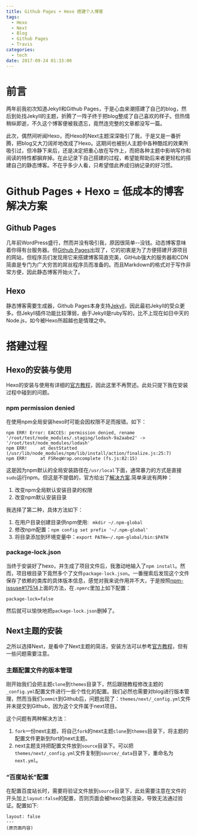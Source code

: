 ```yaml
---
title: Github Pages + Hexo 搭建个人博客
tags:
  - Hexo
  - Next
  - Blog
  - Github Pages
  - Travis
categories:
  - tech
date: 2017-09-24 01:33:00
---
```



# 前言

两年前我初次知道Jekyll和Github Pages，于是心血来潮搭建了自己的blog，然后到处找Jekyll的主题，折腾了一阵子终于把blog整成了自己喜欢的样子。但热情稍纵即逝，不久这个博客便被我遗忘，竟然连完整的文章都没写一篇。

此次，偶然间听闻Hexo，而Hexo的Next主题深深吸引了我，于是又是一番折腾，把blog又大刀阔斧地改成了Hexo。这期间也被别人主题中各种酷炫的效果所吸引过，但冷静下来后，还是决定把重心放在写作上，而把各种主题中影响写作和阅读的特性都摒弃掉。在此记录下自己搭建的过程，希望能帮助后来者更轻松的搭建自己的静态博客。不在乎多少人看，只希望借此养成归纳记录的好习惯。

<!--more-->

# Github Pages + Hexo = 低成本的博客解决方案

## Github Pages

几年前WordPress盛行，然而并没有吸引我，原因很简单--没钱。动态博客意味着你得有台服务器。但[Github Pages](https://pages.github.com/)出现了，它的初衷是为了方便搭建开源项目的网站，但程序员们发现用它来搭建博客简直完美，GitHub强大的服务器和CDN简直是专门为广大穷苦的屌丝程序员而准备的。而且Markdown的格式对于写作非常方便，因此静态博客开始火了。

## Hexo

静态博客需要生成器，Github Pages本身支持[Jekyll](http://jekyllrb.com)，因此最初Jekyll的受众更多。但Jekyll插件功能比较薄弱，由于Jekyll是ruby写的，比不上现在如日中天的Node.js，如今被Hexo所超越也是情理之中。

# 搭建过程

## Hexo的安装与使用

Hexo的安装与使用有详细的[官方教程](https://hexo.io/zh-cn/docs/index.html)，因此这里不再赘述。此处只提下我在安装过程中碰到的问题。

### npm permission denied

在使用npm全局安装hexo时可能会因权限不足而报错。如下：

```
npm ERR! Error: EACCES: permission denied, rename '/root/test/node_modules/.staging/lodash-9a2aabe2' -> '/root/test/node_modules/lodash'
npm ERR!     at destStatted (/usr/lib/node_modules/npm/lib/install/action/finalize.js:25:7)
npm ERR!     at FSReqWrap.oncomplete (fs.js:82:15)
```

这是因为npm默认的全局安装路径在`/usr/local`下面，通常暴力的方式是直接`sudo`运行npm。但这是不提倡的，官方给出了[解决方案](https://docs.npmjs.com/getting-started/fixing-npm-permissions).简单来说有两种：

1. 改变npm全局默认安装目录的权限
2. 改变npm默认安装目录

我选择了第二种，具体方法如下：

1. 在用户目录创建目录供npm使用: ` mkdir ~/.npm-global`
2. 修改npm配置：`npm config set prefix '~/.npm-global'`
3. 将目录添加到环境变量中：`export PATH=~/.npm-global/bin:$PATH`

### package-lock.json

当终于安装好了hexo，并生成了项目文件后，我激动地输入了`npm install`。然而，项目根目录下竟然多个了文件`package-lock.json`。一番搜索后发现这个文件保存了依赖的类库的具体版本信息，感觉对我来说作用并不大，于是按照[npm-issuse#17514](https://github.com/npm/npm/issues/17514)上面的方法，在`.npmrc`里加上如下配置：

```
package-lock=false 
```
然后就可以愉快地把`package-lock.json`删掉了。

## Next主题的安装

之所以选择Next，是看中了Next主题的简洁，安装方法可以参考[官方教程](http://theme-next.iissnan.com/getting-started.html)，但有一些问题需要注意。

### 主题配置文件的版本管理

刚开始我们会把主题`clone`到`themes`目录下，然后跟随教程修改主题的`_config.yml`配置文件进行一些个性化的配置。我们必然也需要对blog进行版本管理，然而当我们`commit`到Github后，问题出现了：`themes/next/_config.yml`文件并未提交到Github，因为这个文件属于next项目。

这个问题有两种解决方法：

1. `fork`一份next主题，将自己`fork`的next主题`clone`到`themes`目录下，将主题的配置文件更新到fort的next主题。
2. next主题支持把配置文件放到`source`目录下。可以把`themes/next/_config.yml`文件复制到`source/_data`目录下，重命名为`next.yml`。

### “百度站长”配置

在配置百度站长时，需要将验证文件放到`source`目录下，此处需要注意在文件的开头加上`layout:false`的配置，否则页面会被hexo包装渲染，导致无法通过验证。配置如下:

```
layout: false
---
(原页面内容)
```

